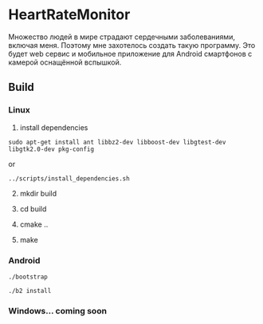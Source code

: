 # HeartRateMonitor
Множество людей в мире страдают сердечными заболеваниями, включая меня. 
Поэтому мне захотелось создать такую программу. Это будет web сервис и мобильное
приложение для Android смартфонов с камерой оснащённой вспышкой.

## Build
### Linux
1) install dependencies
```
sudo apt-get install ant libbz2-dev libboost-dev libgtest-dev libgtk2.0-dev pkg-config
```

or

```
../scripts/install_dependencies.sh
```

2) mkdir build

3) cd build

4) cmake ..

5) make

### Android
```
./bootstrap

./b2 install
```
### Windows... coming soon
